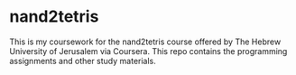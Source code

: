nand2tetris
===========

This is my coursework for the nand2tetris course offered by The Hebrew University of Jerusalem via Coursera.
This repo contains the programming assignments and other study materials.
